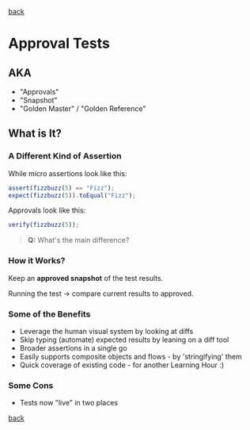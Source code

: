 [back](index.md)

# Approval Tests

## AKA

-   "Approvals"
-   "Snapshot"
-   "Golden Master" / "Golden Reference"

## What is It?

### A Different Kind of Assertion

While micro assertions look like this:

```ts
assert(fizzbuzz(5) == "Fizz");
expect(fizzbuzz(5)).toEqual("Fizz");
```

Approvals look like this:

```ts
verify(fizzbuzz(5));
```

> **Q:** What's the main difference?

### How it Works?

Keep an **approved snapshot** of the test results.

Running the test -> compare current results to approved.

### Some of the Benefits

-   Leverage the human visual system by looking at diffs
-   Skip typing (automate) expected results by leaning on a diff tool
-   Broader assertions in a single go
-   Easily supports composite objects and flows - by 'stringifying' them
-   Quick coverage of existing code - for another Learning Hour :)

### Some Cons

-   Tests now "live" in two places

[back](index.md)
